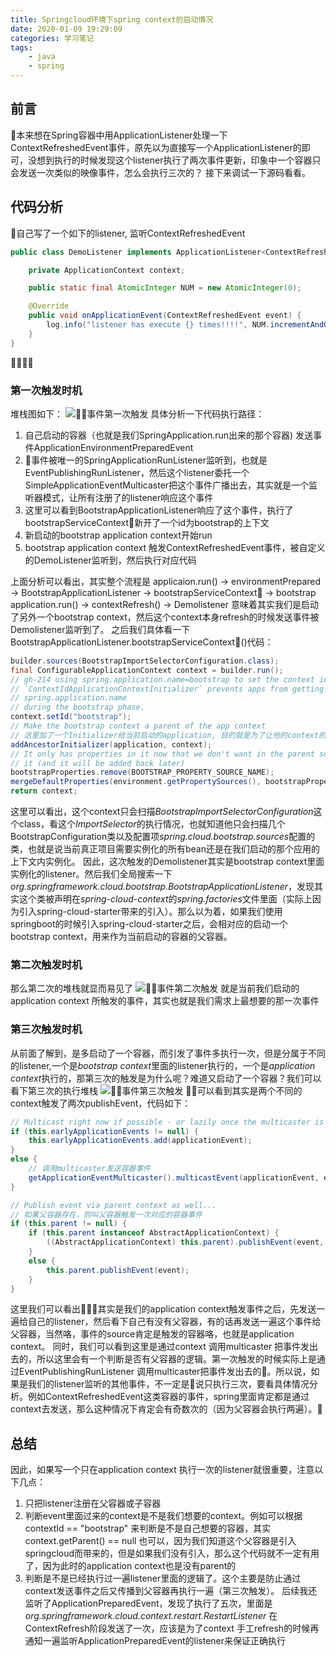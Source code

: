 ```yaml
---
title: Springcloud环境下spring context的启动情况
date: 2020-01-09 19:29:09
categories: 学习笔记
tags:
    - java
    - spring
---
```


## 前言
本来想在Spring容器中用ApplicationListener处理一下ContextRefreshedEvent事件，原先以为直接写一个ApplicationListener的即可，没想到执行的时候发现这个listener执行了两次事件更新，印象中一个容器只会发送一次类似的映像事件，怎么会执行三次的？
接下来调试一下源码看看。

<!-- more -->

## 代码分析
自己写了一个如下的listener, 监听ContextRefreshedEvent
```java
public class DemoListener implements ApplicationListener<ContextRefreshedEvent>{

    private ApplicationContext context;

    public static final AtomicInteger NUM = new AtomicInteger(0);

    @Override
    public void onApplicationEvent(ContextRefreshedEvent event) {
        log.info("listener has execute {} times!!!!", NUM.incrementAndGet());
    }
}
```

### 第一次触发时机
堆栈图如下：
![事件第一次触发](/assets/blogImg/EventFirstTrigger.jpg)
具体分析一下代码执行路径：
1. 自己启动的容器（也就是我们SpringApplication.run出来的那个容器) 发送事件ApplicationEnvironmentPreparedEvent
2. 事件被唯一的SpringApplicationRunListener监听到，也就是EventPublishingRunListener，然后这个listener委托一个SimpleApplicationEventMulticaster把这个事件广播出去，其实就是一个监听器模式，让所有注册了的listener响应这个事件
3. 这里可以看到BootstrapApplicationListener响应了这个事件，执行了bootstrapServiceContext新开了一个id为bootstrap的上下文
4. 新启动的bootstrap application context开始run
5. bootstrap application context 触发ContextRefreshedEvent事件，被自定义的DemoListener监听到，然后执行对应代码

上面分析可以看出，其实整个流程是 applicaion.run() -> environmentPrepared -> BootstrapApplicationListener -> 
bootstrapServiceContext -> bootstrap application.run() -> contextRefresh() -> Demolistener
意味着其实我们是启动了另外一个bootstrap context，然后这个context本身refresh的时候发送事件被Demolistener监听到了。
之后我们具体看一下BootstrapApplicationListener.bootstrapServiceContext()代码：
```java
builder.sources(BootstrapImportSelectorConfiguration.class);
final ConfigurableApplicationContext context = builder.run();
// gh-214 using spring.application.name=bootstrap to set the context id via
// `ContextIdApplicationContextInitializer` prevents apps from getting the actual
// spring.application.name
// during the bootstrap phase.
context.setId("bootstrap");
// Make the bootstrap context a parent of the app context
// 这里加了一个Initializer给当前启动的application, 目的就是为了让他的context的parent变成我们这次新建的bootstrap context
addAncestorInitializer(application, context);
// It only has properties in it now that we don't want in the parent so remove
// it (and it will be added back later)
bootstrapProperties.remove(BOOTSTRAP_PROPERTY_SOURCE_NAME);
mergeDefaultProperties(environment.getPropertySources(), bootstrapProperties);
return context;
```
这里可以看出，这个context只会扫描*BootstrapImportSelectorConfiguration*这个class，看这个*ImportSelector*的执行情况，也就知道他只会扫描几个BootstrapConfiguration类以及配置项*spring.cloud.bootstrap.sources*配置的类，也就是说当前真正项目需要实例化的所有bean还是在我们启动的那个应用的上下文内实例化。
因此，这次触发的Demolistener其实是bootstrap context里面实例化的listener。然后我们全局搜索一下*org.springframework.cloud.bootstrap.BootstrapApplicationListener*，发现其实这个类被声明在*spring-cloud-context*的*spring.factories*文件里面（实际上因为引入spring-cloud-starter带来的引入）。那么以为着，如果我们使用springboot的时候引入spring-cloud-starter之后，会相对应的启动一个bootstrap context，用来作为当前启动的容器的父容器。

### 第二次触发时机
那么第二次的堆栈就显而易见了
![事件第二次触发](/assets/blogImg/EventSecondTrigger.jpg)
就是当前我们启动的application context 所触发的事件，其实也就是我们需求上最想要的那一次事件

### 第三次触发时机
从前面了解到，是多启动了一个容器，而引发了事件多执行一次，但是分属于不同的listener,一个是*bootstrap context*里面的listener执行的，一个是*application context*执行的，那第三次的触发是为什么呢？难道又启动了一个容器？我们可以看下第三次的执行堆栈
![事件第三次触发](/assets/blogImg/EventThirdTrigger.jpg)
可以看到其实是两个不同的context触发了两次publishEvent，代码如下：
```java
// Multicast right now if possible - or lazily once the multicaster is initialized
if (this.earlyApplicationEvents != null) {
    this.earlyApplicationEvents.add(applicationEvent);
}
else {
    // 调用multicaster发送容器事件
    getApplicationEventMulticaster().multicastEvent(applicationEvent, eventType);
}

// Publish event via parent context as well...
// 如果父容器存在，则叫父容器触发一次对应的容器事件
if (this.parent != null) {
    if (this.parent instanceof AbstractApplicationContext) {
        ((AbstractApplicationContext) this.parent).publishEvent(event, eventType);
    }
    else {
        this.parent.publishEvent(event);
    }
}
```
这里我们可以看出其实是我们的application context触发事件之后，先发送一遍给自己的listener，然后看下自己有没有父容器，有的话再发送一遍这个事件给父容器，当然咯，事件的source肯定是触发的容器咯，也就是application context。
同时，我们可以看到这里是通过context 调用multicaster 把事件发出去的，所以这里会有一个判断是否有父容器的逻辑。第一次触发的时候实际上是通过EventPublishingRunListener 调用multicaster把事件发出去的。所以说，如果是我们的listener监听的其他事件，不一定是说只执行三次，要看具体情况分析。例如ContextRefreshedEvent这类容器的事件，spring里面肯定都是通过context去发送，那么这种情况下肯定会有奇数次的（因为父容器会执行两遍）。

## 总结
因此，如果写一个只在application context 执行一次的listener就很重要，注意以下几点：
1. 只把listener注册在父容器或子容器
2. 判断event里面过来的context是不是我们想要的context。例如可以根据contextId == "bootstrap" 来判断是不是自己想要的容器，其实 context.getParent() == null 也可以，因为我们知道这个父容器是引入springcloud而带来的，但是如果我们没有引入，那么这个代码就不一定有用了，因为此时的application context也是没有parent的
3. 判断是不是已经执行过一遍listener里面的逻辑了。这个主要是防止通过context发送事件之后又传播到父容器再执行一遍（第三次触发）。
后续我还监听了ApplicationPreparedEvent，发现了执行了五次，里面是*org.springframework.cloud.context.restart.RestartListener* 在 ContextRefresh阶段发送了一次，应该是为了context 手工refresh的时候再通知一遍监听ApplicationPreparedEvent的listener来保证正确执行